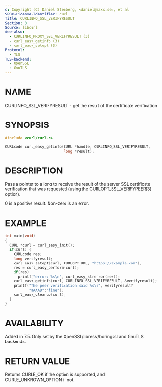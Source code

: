 ```yaml
---
c: Copyright (C) Daniel Stenberg, <daniel@haxx.se>, et al.
SPDX-License-Identifier: curl
Title: CURLINFO_SSL_VERIFYRESULT
Section: 3
Source: libcurl
See-also:
  - CURLINFO_PROXY_SSL_VERIFYRESULT (3)
  - curl_easy_getinfo (3)
  - curl_easy_setopt (3)
Protocol:
  - TLS
TLS-backend:
  - OpenSSL
  - GnuTLS
---
```


# NAME

CURLINFO_SSL_VERIFYRESULT - get the result of the certificate verification

# SYNOPSIS

~~~c
#include <curl/curl.h>

CURLcode curl_easy_getinfo(CURL *handle, CURLINFO_SSL_VERIFYRESULT,
                           long *result);
~~~

# DESCRIPTION

Pass a pointer to a long to receive the result of the server SSL certificate
verification that was requested (using the CURLOPT_SSL_VERIFYPEER(3)
option).

0 is a positive result. Non-zero is an error.

# EXAMPLE

~~~c
int main(void)
{
  CURL *curl = curl_easy_init();
  if(curl) {
    CURLcode res;
    long verifyresult;
    curl_easy_setopt(curl, CURLOPT_URL, "https://example.com");
    res = curl_easy_perform(curl);
    if(res)
      printf("error: %s\n", curl_easy_strerror(res));
    curl_easy_getinfo(curl, CURLINFO_SSL_VERIFYRESULT, &verifyresult);
    printf("The peer verification said %s\n", verifyresult?
           "BAAAD":"fine");
    curl_easy_cleanup(curl);
  }
}
~~~

# AVAILABILITY

Added in 7.5. Only set by the OpenSSL/libressl/boringssl and GnuTLS backends.

# RETURN VALUE

Returns CURLE_OK if the option is supported, and CURLE_UNKNOWN_OPTION if not.

